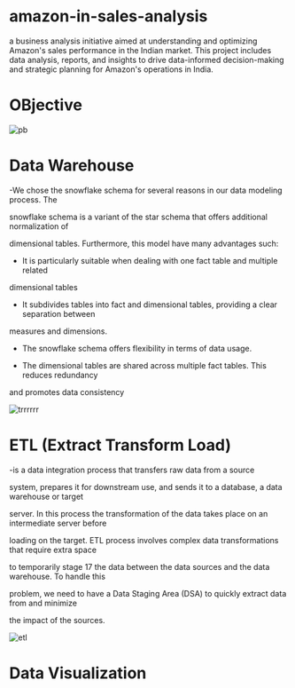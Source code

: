 # amazon-in-sales-analysis
a business analysis initiative aimed at understanding and optimizing Amazon's sales performance in the Indian market. This project includes data analysis, reports, and insights to drive data-informed decision-making and strategic planning for Amazon's operations in India.

# OBjective
![pb](https://github.com/Benalayanaim/amazon-in-sales-analysis/assets/98695786/6cde82e2-2bd9-4e17-b67e-b50e447c49da)

# Data Warehouse
-We chose the  snowflake schema for several reasons in our data modeling process. The

snowflake schema is a variant of the star schema that offers additional normalization of

dimensional tables. Furthermore, this model have many advantages such:

- It is particularly suitable when dealing with one fact table and multiple related

dimensional tables

- It subdivides tables into fact and dimensional tables, providing a clear separation between

measures and dimensions.

- The snowflake schema offers flexibility in terms of data usage.

- The dimensional tables are shared across multiple fact tables. This reduces redundancy

and promotes data consistency

![trrrrrr](https://github.com/Benalayanaim/amazon-in-sales-analysis/assets/98695786/f15aea35-a816-490c-a39e-ffcefe0a2fe8)

# ETL (Extract Transform Load) 

-is a data integration process that transfers raw data from a source

system, prepares it for downstream use, and sends it to a database, a data warehouse or target

server. In this process the transformation of the data takes place on an intermediate server before

loading on the target. ETL process involves complex data transformations that require extra space

to temporarily stage 17 the data between the data sources and the data warehouse. To handle this

problem, we need to have a Data Staging Area (DSA) to quickly extract data from and minimize

the impact of the sources.

![etl](https://github.com/Benalayanaim/amazon-in-sales-analysis/assets/98695786/c6e07b3e-f83e-40fd-ab5b-b488b837a4f8)


# Data Visualization
